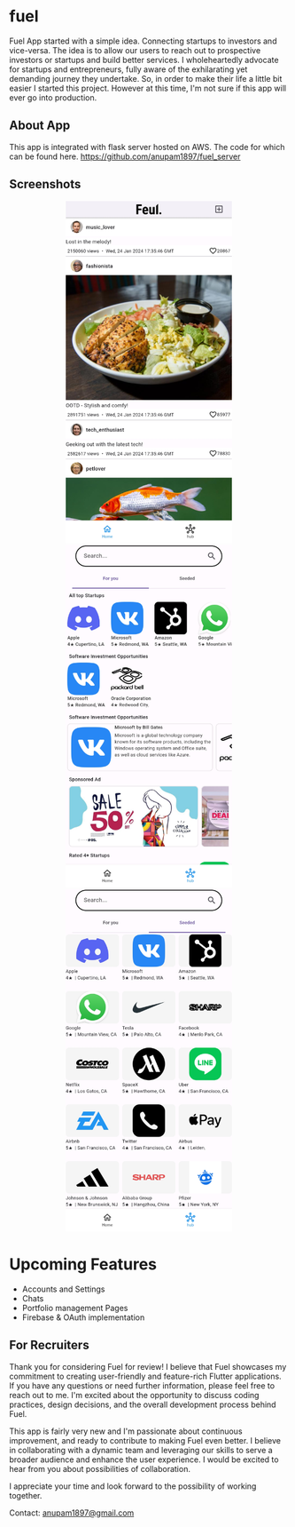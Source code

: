 # fuel
Fuel App started with a simple idea. Connecting startups to investors and vice-versa. The idea is to allow our users to reach out to prospective investors or startups and build better services.
I wholeheartedly advocate for startups and entrepreneurs, fully aware of the exhilarating yet demanding journey they undertake. So, in order to make their life a little bit easier I started this project.
However at this time, I'm not sure if this app will ever go into production. 

## About App
This app is integrated with flask server hosted on AWS. The code for which can be found here. 
https://github.com/anupam1897/fuel_server

## Screenshots
<p align="center">
  <img src="screenshots/home_page.jpg" alt="Screenshot 1" width="300">
  <img src="screenshots/hub_for-you.jpg" alt="Screenshot 2" width="300">
  <img src="screenshots/hub_seeded.jpg" alt="Screenshot 3" width="300">
</p>


# Upcoming Features
- Accounts and Settings
- Chats
- Portfolio management Pages
- Firebase  & OAuth implementation
   
## For Recruiters
Thank you for considering Fuel for review! I believe that Fuel showcases my commitment to creating user-friendly and feature-rich Flutter applications. If you have any questions or need further information, please feel free to reach out to me. I'm  excited about the opportunity to discuss coding practices, design decisions, and the overall development process behind Fuel.

This app is fairly very new and  I'm passionate about continuous improvement, and ready to contribute to making Fuel even better. I believe in collaborating with a dynamic team and leveraging our skills to serve a broader audience and enhance the user experience. I would be excited to hear from you about possibilities of collaboration.

I appreciate your time and look forward to the possibility of working together.

Contact: anupam1897@gmail.com
